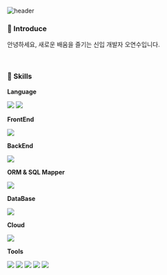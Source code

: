 ![header](https://capsule-render.vercel.app/api?type=waving&color=auto&height=300&section=header&text=%20🍋%20Hello,%20there!&fontSize=50&fontColor=FFFFFF&animation=fadeIn&fontAlignY=38&desc=I’m%20@lilylemonoh&descAlignY=55&descAlign=50&descSize=35)

### 👋 Introduce 
안녕하세요, 새로운 배움을 즐기는 신입 개발자 오연수입니다.

</br>

### 🌱 Skills

__Language__
  <p>
   <img src="https://img.shields.io/badge/Java Script-F7DF1E?style=for-the-badge&logo=javascript&logoColor=black"/>
   <img src="https://img.shields.io/badge/Java-007396?style=for-the-badge&logo=java&logoColor=white"/> 
  </p>

**FrontEnd**
  <p>
   <img src="https://img.shields.io/badge/React-61DAFB?style=for-the-badge&logo=React&logoColor=black"/>
  </p>
  
**BackEnd**
  <p>
   <img src="https://img.shields.io/badge/Spring Boot-6DB33F?style=for-the-badge&logo=spring boot&logoColor=white">
  </p>
  
**ORM & SQL Mapper**
  <p>
   <img src="https://img.shields.io/badge/mybatis-010101?style=for-the-badge&logo=mybatis&logoColor=white"/>
  </p>
  
**DataBase**
  <p>
   <img src="https://img.shields.io/badge/MySQL-4479A1?style=for-the-badge&logo=mysql&logoColor=white">  
  </p>
  
**Cloud**
  <p>
   <img src="https://img.shields.io/badge/Naver Cloud Platform-03C75A?style=for-the-badge&logo=naver&logoColor=white"> 
  </p>
  
**Tools**
  <p>
   <img src="https://img.shields.io/badge/jenkins-D24939?style=for-the-badge&logo=jenkins&logoColor=white"/>
   <img src="https://img.shields.io/badge/docker-2496ED?style=for-the-badge&logo=docker&logoColor=white"/>
   <img src="https://img.shields.io/badge/intellijidea-486356?style=for-the-badge&logo=intellijidea&logoColor=white"/>
   <img src="https://img.shields.io/badge/VS Code-007ACC?style=for-the-badge&logo=VisualStudioCode&logoColor=white"/>
  <img src="https://img.shields.io/badge/junit-25A162?style=for-the-badge&logo=junit5&logoColor=white"/>
  </p>

